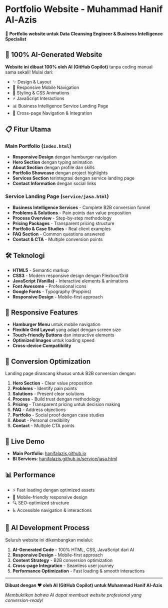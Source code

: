 # Portfolio Website - Muhammad Hanif Al-Azis

🚀 **Portfolio website untuk Data Cleansing Engineer & Business Intelligence Specialist**

## 🤖 100% AI-Generated Website

**Website ini dibuat 100% oleh AI (GitHub Copilot)** tanpa coding manual sama sekali! Mulai dari:
- ✨ Design & Layout
- 📱 Responsive Mobile Navigation  
- 🎨 Styling & CSS Animations
- ⚡ JavaScript Interactions
- 📊 Business Intelligence Service Landing Page
- 🔗 Cross-page Navigation & Integration

## 📋 Fitur Utama

### Main Portfolio (`index.html`)
- **Responsive Design** dengan hamburger navigation
- **Hero Section** dengan typing animation
- **About Section** dengan profile dan skills
- **Portfolio Showcase** dengan project highlights
- **Services Section** terintegrasi dengan service landing page
- **Contact Information** dengan social links

### Service Landing Page (`service/jasa.html`)
- **Business Intelligence Services** - Complete B2B conversion funnel
- **Problems & Solutions** - Pain points dan value proposition
- **Process Overview** - Step-by-step methodology
- **Pricing Packages** - Transparent pricing structure
- **Portfolio & Case Studies** - Real client examples
- **FAQ Section** - Common questions answered
- **Contact & CTA** - Multiple conversion points

## 🛠️ Teknologi

- **HTML5** - Semantic markup
- **CSS3** - Modern responsive design dengan Flexbox/Grid
- **JavaScript (Vanilla)** - Interactive elements & animations
- **Font Awesome** - Professional icons
- **Google Fonts** - Typography (Poppins)
- **Responsive Design** - Mobile-first approach

## 📱 Responsive Features

- **Hamburger Menu** untuk mobile navigation
- **Flexible Grid Layout** yang adapt dengan screen size
- **Touch-friendly Buttons** dan interactive elements
- **Optimized Images** untuk loading speed
- **Cross-device Compatibility**

## 🎯 Conversion Optimization

Landing page dirancang khusus untuk B2B conversion dengan:
1. **Hero Section** - Clear value proposition
2. **Problems** - Identify pain points
3. **Solutions** - Present clear solutions  
4. **Process** - Build trust dengan methodology
5. **Pricing** - Transparent pricing untuk decision making
6. **FAQ** - Address objections
7. **Portfolio** - Social proof dengan case studies
8. **About** - Personal credibility
9. **Contact** - Multiple CTA points

## 🚀 Live Demo

- **Main Portfolio**: [hanifalazis.github.io](https://hanifalazis.github.io)
- **BI Services**: [hanifalazis.github.io/service/jasa.html](https://hanifalazis.github.io/service/jasa.html)

## 📊 Performance

- ⚡ Fast loading dengan optimized assets
- 📱 Mobile-friendly responsive design
- 🔍 SEO-optimized structure
- ♿ Accessible navigation & interactions

## 🤖 AI Development Process

Seluruh website ini dikembangkan melalui:
1. **AI-Generated Code** - 100% HTML, CSS, JavaScript dari AI
2. **Responsive Design** - Mobile-first approach
3. **Content Strategy** - B2B conversion optimization
4. **Cross-page Integration** - Seamless user journey
5. **Performance Optimization** - Fast loading & smooth interactions

---

**Dibuat dengan ❤️ oleh AI (GitHub Copilot) untuk Muhammad Hanif Al-Azis**

*Membuktikan bahwa AI dapat membuat website profesional yang conversion-ready!*
